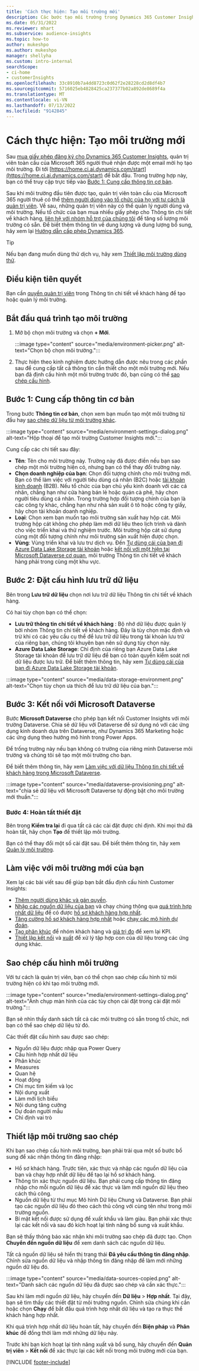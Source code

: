 ```yaml
---
title: 'Cách thực hiện: Tạo môi trường mới'
description: Các bước tạo môi trường trong Dynamics 365 Customer Insights.
ms.date: 05/31/2022
ms.reviewer: mhart
ms.subservice: audience-insights
ms.topic: how-to
author: mukeshpo
ms.author: mukeshpo
manager: shellyha
ms.custom: intro-internal
searchScope:
- ci-home
- customerInsights
ms.openlocfilehash: 33c8910b7a4dd8723c0d62f2e28228cd2d8df4b7
ms.sourcegitcommit: 5716025eb4828425ca237377b02a892de8689f4a
ms.translationtype: MT
ms.contentlocale: vi-VN
ms.lasthandoff: 07/13/2022
ms.locfileid: "9142845"
---
```

# <a name="how-to-create-a-new-environment"></a>Cách thực hiện: Tạo môi trường mới

Sau [mua giấy phép đăng ký cho Dynamics 365 Customer Insights](paid-license.md), quản trị viên toàn cầu của Microsoft 365 người thuê nhận được một email mời họ tạo môi trường. Đi tới [https://home.ci.ai.dynamics.com/start](https://home.ci.ai.dynamics.com/start) để bắt đầu. Trong trường hợp này, bạn có thể truy cập trực tiếp vào [Bước 1: Cung cấp thông tin cơ bản](#step-1-provide-basic-information).

Sau khi môi trường đầu tiên được tạo, quản trị viên toàn cầu của Microsoft 365 người thuê có thể [thêm người dùng vào tổ chức của họ với tư cách là quản trị viên](permissions.md). Về sau, những quản trị viên này có thể quản lý người dùng và môi trường. Nếu tổ chức của bạn mua nhiều giấy phép cho Thông tin chi tiết về khách hàng, [liên hệ với nhóm hỗ trợ của chúng tôi](https://go.microsoft.com/fwlink/?linkid=2079641) để tăng số lượng môi trường có sẵn. Để biết thêm thông tin về dung lượng và dung lượng bổ sung, hãy xem lại [Hướng dẫn cấp phép Dynamics 365](https://go.microsoft.com/fwlink/?LinkId=866544).

> [!TIP]
> Nếu bạn đang muốn dùng thử dịch vụ, hãy xem [Thiết lập môi trường dùng thử](trial-signup.md).

## <a name="prerequisites"></a>Điều kiện tiên quyết

Bạn cần [quyền quản trị viên](permissions.md) trong Thông tin chi tiết về khách hàng để tạo hoặc quản lý môi trường.

## <a name="start-the-environment-creation-process"></a>Bắt đầu quá trình tạo môi trường

1. Mở bộ chọn môi trường và chọn **+ Mới**.
  
   :::image type="content" source="media/environment-picker.png" alt-text="Chọn bộ chọn môi trường.":::

1. Thực hiện theo kinh nghiệm được hướng dẫn được nêu trong các phần sau để cung cấp tất cả thông tin cần thiết cho một môi trường mới. Nếu bạn đã định cấu hình một môi trường trước đó, bạn cũng có thể [sao chép cấu hình](#copy-the-environment-configuration).

## <a name="step-1-provide-basic-information"></a>Bước 1: Cung cấp thông tin cơ bản

Trong bước **Thông tin cơ bản**, chọn xem bạn muốn tạo một môi trường từ đầu hay [sao chép dữ liệu từ môi trường khác](#copy-the-environment-configuration).

   :::image type="content" source="media/environment-settings-dialog.png" alt-text="Hộp thoại để tạo môi trường Customer Insights mới.":::

Cung cấp các chi tiết sau đây:

- **Tên**: Tên cho môi trường này. Trường này đã được điền nếu bạn sao chép một môi trường hiện có, nhưng bạn có thể thay đổi trường này.
- **Chọn doanh nghiệp của bạn**: Chọn đối tượng chính cho môi trường mới. Bạn có thể làm việc với người tiêu dùng cá nhân (B2C) hoặc [tài khoản kinh doanh](work-with-business-accounts.md) (B2B). Nếu tổ chức của bạn chủ yếu kinh doanh với các cá nhân, chẳng hạn như cửa hàng bán lẻ hoặc quán cà phê, hãy chọn người tiêu dùng cá nhân. Trong trường hợp đối tượng chính của bạn là các công ty khác, chẳng hạn như nhà sản xuất ô tô hoặc công ty giấy, hãy chọn tài khoản doanh nghiệp.
- **Loại**: Chọn xem bạn muốn tạo môi trường sản xuất hay hộp cát. Môi trường hộp cát không cho phép làm mới dữ liệu theo lịch trình và dành cho việc triển khai và thử nghiệm trước. Môi trường hộp cát sử dụng cùng một đối tượng chính như môi trường sản xuất hiện được chọn.
- **Vùng**: Vùng triển khai và lưu trư dịch vụ. Đến [Tự dùng cái của bạn đi Azure Data Lake Storage tài khoản](own-data-lake-storage.md) hoặc [kết nối với một hiện tại Microsoft Dataverse cơ quan](customer-insights-dataverse.md), môi trường Thông tin chi tiết về khách hàng phải trong cùng một khu vực.

## <a name="step-2-configure-data-storage"></a>Bước 2: Đặt cấu hình lưu trữ dữ liệu

Bên trong **Lưu trữ dữ liệu** chọn nơi lưu trữ dữ liệu Thông tin chi tiết về khách hàng.

Có hai tùy chọn bạn có thể chọn:

- **Lưu trữ thông tin chi tiết về khách hàng** : Bộ nhớ dữ liệu được quản lý bởi nhóm Thông tin chi tiết về khách hàng. Đây là tùy chọn mặc định và trừ khi có các yêu cầu cụ thể để lưu trữ dữ liệu trong tài khoản lưu trữ của riêng bạn, chúng tôi khuyên bạn nên sử dụng tùy chọn này.
- **Azure Data Lake Storage**: Chỉ định của riêng bạn Azure Data Lake Storage tài khoản để lưu trữ dữ liệu để bạn có toàn quyền kiểm soát nơi dữ liệu được lưu trữ. Để biết thêm thông tin, hãy xem [Tự dùng cái của bạn đi Azure Data Lake Storage tài khoản](own-data-lake-storage.md).

:::image type="content" source="media/data-storage-environment.png" alt-text="Chọn tùy chọn ưa thích để lưu trữ dữ liệu của bạn.":::

## <a name="step-3-connect-to-microsoft-dataverse"></a>Bước 3: Kết nối với Microsoft Dataverse

Bước **Microsoft Dataverse** cho phép bạn kết nối Customer Insights với môi trường Dataverse. Chia sẻ dữ liệu với Dataverse để sử dụng nó với các ứng dụng kinh doanh dựa trên Dataverse, như Dynamics 365 Marketing hoặc các ứng dụng theo hướng mô hình trong Power Apps.

Để trống trường này nếu bạn không có trường của riêng mình Dataverse môi trường và chúng tôi sẽ tạo một môi trường cho bạn.

Để biết thêm thông tin, hãy xem [Làm việc với dữ liệu Thông tin chi tiết về khách hàng trong Microsoft Dataverse](customer-insights-dataverse.md).

:::image type="content" source="media/dataverse-provisioning.png" alt-text="chia sẻ dữ liệu với Microsoft Dataverse tự động bật cho môi trường mới thuần.":::

### <a name="step-4-finalize-the-settings"></a>Bước 4: Hoàn tất thiết đặt

Bên trong **Kiểm tra lại** đi qua tất cả các cài đặt được chỉ định. Khi mọi thứ đã hoàn tất, hãy chọn **Tạo** để thiết lập môi trường.

Bạn có thể thay đổi một số cài đặt sau. Để biết thêm thông tin, hãy xem [Quản lý môi trường](manage-environments.md).

## <a name="work-with-your-new-environment"></a>Làm việc với môi trường mới của bạn

Xem lại các bài viết sau để giúp bạn bắt đầu định cấu hình Customer Insights:

- [Thêm người dùng khác và gán quyền](permissions.md).
- [Nhập các nguồn dữ liệu của bạn](data-sources.md) và chạy chúng thông qua [quá trình hợp nhất dữ liệu](data-unification.md) để có được [hồ sơ khách hàng hợp nhất](customer-profiles.md).
- [Tăng cường hồ sơ khách hàng hợp nhất](enrichment-hub.md) hoặc [chạy các mô hình dự đoán](predictions-overview.md).
- [Tạo phân khúc](segments.md) để nhóm khách hàng và [giá trị đo](measures.md) để xem lại KPI.
- [Thiết lập kết nối](connections.md) và [xuất](export-destinations.md) để xử lý tập hợp con của dữ liệu trong các ứng dụng khác.

## <a name="copy-the-environment-configuration"></a>Sao chép cấu hình môi trường

Với tư cách là quản trị viên, bạn có thể chọn sao chép cấu hình từ môi trường hiện có khi tạo môi trường mới.

:::image type="content" source="media/environment-settings-dialog.png" alt-text="Ảnh chụp màn hình của các tùy chọn cài đặt trong cài đặt môi trường.":::

Bạn sẽ nhìn thấy danh sách tất cả các môi trường có sẵn trong tổ chức, nơi bạn có thể sao chép dữ liệu từ đó.

Các thiết đặt cấu hình sau được sao chép:

- Nguồn dữ liệu được nhập qua Power Query
- Cấu hình hợp nhất dữ liệu
- Phân khúc
- Measures
- Quan hệ
- Hoạt động
- Chỉ mục tìm kiếm và lọc
- Nội dung xuất
- Làm mới lịch biểu
- Nội dung tăng cường
- Dự đoán người mẫu
- Chỉ định vai trò

## <a name="set-up-a-copied-environment"></a>Thiết lập môi trường sao chép

Khi bạn sao chép cấu hình môi trường, bạn phải trải qua một số bước bổ sung để xác nhận thông tin đăng nhập:

- Hồ sơ khách hàng. Trước tiên, xác thực và nhập các nguồn dữ liệu của bạn và chạy hợp nhất dữ liệu để tạo lại hồ sơ khách hàng.
- Thông tin xác thực nguồn dữ liệu. Bạn phải cung cấp thông tin đăng nhập cho mỗi nguồn dữ liệu để xác thực và làm mới nguồn dữ liệu theo cách thủ công.
- Nguồn dữ liệu từ thư mục Mô hình Dữ liệu Chung và Dataverse. Bạn phải tạo các nguồn dữ liệu đó theo cách thủ công với cùng tên như trong môi trường nguồn.
- Bí mật kết nối được sử dụng để xuất khẩu và làm giàu. Bạn phải xác thực lại các kết nối và sau đó kích hoạt lại tính năng bổ sung và xuất khẩu.

Bạn sẽ thấy thông báo xác nhận khi môi trường sao chép đã được tạo. Chọn **Chuyển đến nguồn dữ liệu** để xem danh sách các nguồn dữ liệu.

Tất cả nguồn dữ liệu sẽ hiển thị trạng thái **Đã yêu cầu thông tin đăng nhập**. Chỉnh sửa nguồn dữ liệu và nhập thông tin đăng nhập để làm mới những nguồn dữ liệu đó.

:::image type="content" source="media/data-sources-copied.png" alt-text="Danh sách các nguồn dữ liệu đã được sao chép và cần xác thực.":::

Sau khi làm mới nguồn dữ liệu, hãy chuyển đến **Dữ liệu** > **Hợp nhất**. Tại đây, bạn sẽ tìm thấy các thiết đặt từ môi trường nguồn. Chỉnh sửa chúng khi cần hoặc chọn **Chạy** để bắt đầu quá trình hợp nhất dữ liệu và tạo ra thực thể khách hàng hợp nhất.

Khi quá trình hợp nhất dữ liệu hoàn tất, hãy chuyển đến **Biện pháp** và **Phân khúc** để đồng thời làm mới những dữ liệu này.

Trước khi bạn kích hoạt lại tính năng xuất và bổ sung, hãy chuyển đến **Quản trị viên** > **Kết nối** để xác thực lại các kết nối trong môi trường mới của bạn.

[!INCLUDE [footer-include](includes/footer-banner.md)]
